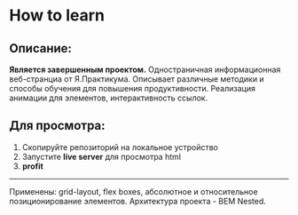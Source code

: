 # How to learn <br>

## Описание: <br>
**Является завершенным проектом.**
Одностраничная информационная веб-странциа от Я.Практикума. Описывает различные методики и способы обучения для повышения продуктивности. Реализация анимации для элементов, интерактивность ссылок.

## Для просмотра: <br>
1. Скопируйте репозиторий на локальное устройство
2. Запустите **live server** для просмотра html
3. **profit**
-----
Применены: grid-layout, flex boxes, абсолютное и относительное позиционирование элементов.
Архитектура проекта - BEM Nested.
